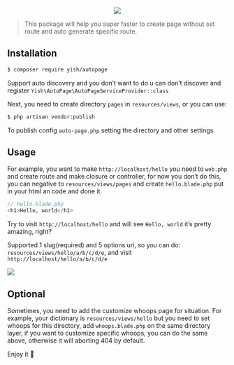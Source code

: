 <p align="center"><img src="https://i.imgur.com/SO6h4xb.png"></p>

> This package will help you super faster to create page without set route and auto generate specific route.

## Installation
``` bash
$ composer require yish/autopage
```

Support auto discovery and you don’t want to do u can don’t discover and register `Yish\AutoPage\AutoPageServiceProvider::class`

Next, you need to create directory `pages` in `resources/views`, or you can use:

``` bash
$ php artisan vendor:publish
```

To publish config `auto-page.php` setting the directory and other settings.

## Usage
For example, you want to make `http://localhost/hello` you need to `web.php` and create route and make closure or controller, for now you don’t do this, you can negative to `resources/views/pages` and create `hello.blade.php` put in your html an code and done it.

``` php
// hello.blade.php
<h1>Hello, world</h1>
```

Try to visit `http://localhost/hello` and will see `Hello, world` it’s pretty amazing, right?

Supported 1 slug(required) and 5 options uri, so you can do: `resources/views/hello/a/b/c/d/e`, and visit `http://localhost/hello/a/b/c/d/e`

![](https://i.imgur.com/BA6XFjd.png)

## Optional
Sometimes, you need to add the customize whoops page for situation.
For example, your dictionary is `resources/views/hello` but you need to set whoops for this directory, add `whoops.blade.php` on the same directory layer, if you want to customize specific whoops, you can do the same above, otherwise it will aborting 404 by default.

Enjoy it 🎉